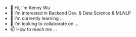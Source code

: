 - 👋 Hi, I’m Kenny Wu
- 👀 I’m interested in Backend Dev. & Data Science & MLNLP
- 🌱 I’m currently learning ...
- 💞️ I’m looking to collaborate on ...
- 📫 How to reach me ...

<!---
KennyNg-19/KennyNg-19 is a ✨ special ✨ repository because its `README.md` (this file) appears on your GitHub profile.
You can click the Preview link to take a look at your changes.
--->
